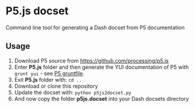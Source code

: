 P5.js docset
============

Command line tool for generating a Dash docset from P5 documentation

## Usage

1. Download P5 source from https://github.com/processing/p5.js 
2. Enter **P5.js** folder and then generate the YUI documentation of P5 with ```grunt yui``` - see [P5 gruntfile](https://github.com/processing/p5.js/blob/master/Gruntfile.js).
3. Exit **P5.js** folder with: ```cd ..```
4. Download or clone this repository
5. Update the docset with: ```python p5js2docset.py```
6. And now copy the folder **p5js.docset** into your Dash docsets directory
